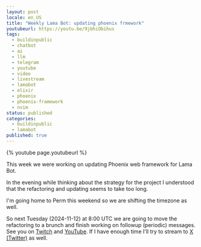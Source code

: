 ```yaml
---
layout: post
locale: en_US
title: "Weekly Lama Bot: updating phoenix frmework"
youtubeurl: https://youtu.be/9jbhiObihus
tags:
  - buildinpublic
  - chatbot
  - ai
  - llm
  - telegram
  - youtube
  - video
  - livestream
  - lamabot
  - elixir
  - phoenix
  - phoenix-framework
  - nvim
status: published
categories:
  - buildinpublic
  - lamabot
published: true
---
```

{% youtube page.youtubeurl %}


This week we were working on updating Phoenix web framework for Lama Bot. 

In the evening while thinking about the strategy for the project I understood that the refactoring and updating seems to take too long.

I'm going home to Perm this weekend so we are shifting the timezone as well.

So next Tuesday (2024-11-12) at 8:00 UTC we are going to move the refactoring to a brunch and finish working on followup (periodic) messages. See you on [Twitch](https://www.twitch.tv/war1and) and [YouTube](https://youtube.com/live/ajYG5RLPb-Q?feature=share). If I have enough time I'll try to stream to [X (Twitter)](https://x.com/T0ha666) as well.
